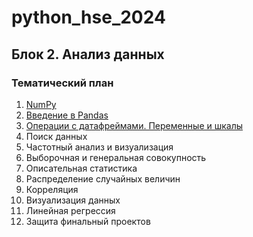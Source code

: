 # python_hse_2024
## Блок 2. Анализ данных

### Тематический план
1. [NumPy](https://github.com/AnnSenina/python_hse_2024/blob/main/notebooks/1_NumPy.ipynb)
2. [Введение в Pandas](https://github.com/AnnSenina/python_hse_2024/blob/main/notebooks/2_pandas.ipynb)
3. [Операции с датафреймами. Переменные и шкалы](https://github.com/AnnSenina/python_hse_2024/blob/main/notebooks/3_pandas.ipynb)
4. Поиск данных
5. Частотный анализ и визуализация
6. Выборочная и генеральная совокупность
7. Описательная статистика
8. Распределение случайных величин
9. Корреляция
10. Визуализация данных
11. Линейная регрессия
12. Защита финальный проектов

